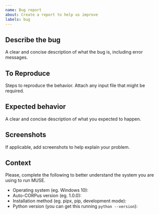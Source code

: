 ```yaml
---
name: Bug report
about: Create a report to help us improve
labels: bug
---
```


## Describe the bug

A clear and concise description of what the bug is, including error messages.

## To Reproduce

Steps to reproduce the behavior. Attach any input file that might be required.

## Expected behavior

A clear and concise description of what you expected to happen.

## Screenshots

If applicable, add screenshots to help explain your problem.

## Context

Please, complete the following to better understand the system you are using to run MUSE.

- Operating system (eg. Windows 10):
- Auto-CORPus version (eg. 1.0.0):
- Installation method (eg. pipx, pip, development mode):
- Python version (you can get this running `python --version`):
